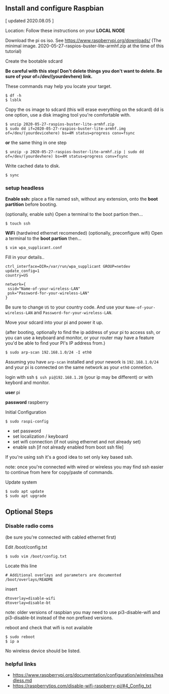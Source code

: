 ## Install and configure Raspbian
[ updated 2020.08.05 ]

Location: Follow these instructions on your **LOCAL NODE**

Download the pi os iso.  See https://www.raspberrypi.org/downloads/  (The minimal image.
2020-05-27-raspios-buster-lite-armhf.zip at the time of this tutorial)

Create the bootable sdcard

**Be careful with this step!  Don't delete things you don't want to delete.  Be sure of your of=/dev/(yourdevhere) link.**

These commands may help you locate your target.
```
$ df -h
$ lsblk
```

Copy the os image to sdcard (this will erase everything on the sdcard)  dd is one option, use a disk imaging tool you're comfortable with.
```
$ unzip 2020-05-27-raspios-buster-lite-armhf.zip
$ sudo dd if=2020-05-27-raspios-buster-lite-armhf.img of=/dev/(yourdevicehere) bs=4M status=progress conv=fsync
```
**or** the same thing in one step
```
$ unzip -p 2020-05-27-raspios-buster-lite-armhf.zip | sudo dd of=/dev/(yourdevhere) bs=4M status=progress conv=fsync
```
Write cached data to disk.

```
$ sync
```

### setup headless
**Enable ssh:** place a file named ssh, without any extension, onto the **boot partition** before booting.

(optionally, enable ssh)
Open a terminal to the boot partion then...
```
$ touch ssh
```

**WiFi** (hardwired ethernet recomended)
(optionally, preconfigure wifi)
Open a terminal to the **boot partion** then...

```
$ vim wpa_supplicant.conf
```
Fill in your details.. 
```
ctrl_interface=DIR=/var/run/wpa_supplicant GROUP=netdev
update_config=1
country=US

network={
 ssid="Name-of-your-wireless-LAN"
 psk="Password-for-your-wireless-LAN"
}
```
Be sure to change `US` to your country code.  And use your `Name-of-your-wireless-LAN` and `Password-for-your-wireless-LAN`.

Move your sdcard into your pi and power it up.


(after booting, optionally to find the ip address of your pi to access ssh, or you can use a keyboard and monitor, or your router may have a feature you'd be able to find your PI's IP address from.)
```
$ sudo arp-scan 192.168.1.0/24 -I eth0
```
Assuming you have `arp-scan` installed and your nework is `192.168.1.0/24` and your pi is connected on the same network as your `eth0` connetion.


 
login with ssh `$ ssh pi@192.168.1.20` (your ip may be different) or with keybord and monitor.

**user** pi

**password** raspberry

Initial Configuration
```
$ sudo raspi-config
```
- set password
- set localization / keyboard
- set wifi connection (if not using ethernet and not already set)
- enable ssh [if not already enabled from boot ssh file]

If you're using ssh it's a good idea to set only key based ssh.

note: once you're connected with wired or wireless you may find ssh easier to continue from here for copy/paste of commands.

Update system
```
$ sudo apt update
$ sudo apt upgrade
```

## Optional Steps

### Disable radio coms
(be sure you're connected with cabled ethernet first)

Edit /boot/config.txt

```
$ sudo vim /boot/config.txt
```

Locate this line
```
# Additional overlays and parameters are documented /boot/overlays/README
```
insert
```
dtoverlay=disable-wifi
dtoverlay=disable-bt
```
note: older versions of raspbian you may need to use pi3-disable-wifi and pi3-disable-bt instead of the non prefixed versions.

reboot and check that wifi is not available
```
$ sudo reboot
$ ip a
```
No wireless device should be listed.

### helpful links
* https://www.raspberrypi.org/documentation/configuration/wireless/headless.md
* https://raspberrytips.com/disable-wifi-raspberry-pi/#4_Config_txt
